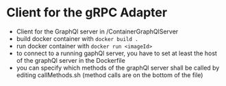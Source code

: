 # Client for the gRPC Adapter

* Client for the GraphQl server in /ContainerGraphQlServer
* build docker container with ```docker build .```
* run docker container with ```docker run <imageId>```
* to connect to a running gaphQl server, you have to set at least the host of the graphQl server in the Dockerfile
* you can specify which methods of the graphQl server shall be called by editing callMethods.sh (method calls are on the bottom of the file)
